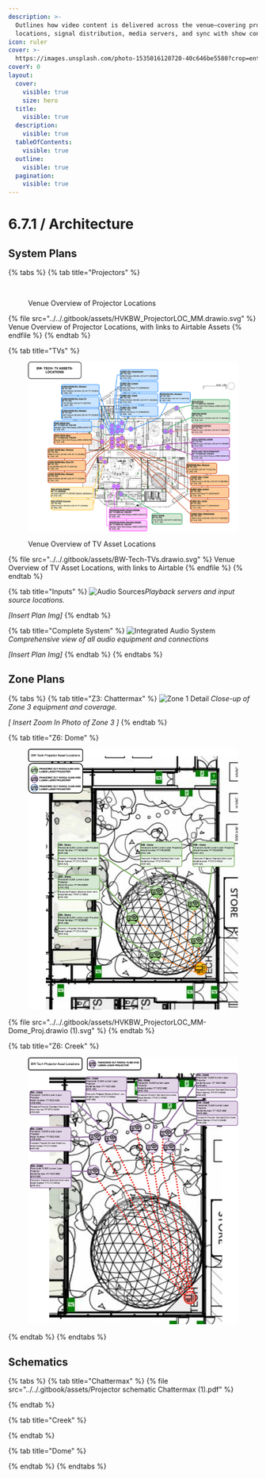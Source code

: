 ```yaml
---
description: >-
  Outlines how video content is delivered across the venue—covering projector
  locations, signal distribution, media servers, and sync with show control.
icon: ruler
cover: >-
  https://images.unsplash.com/photo-1535016120720-40c646be5580?crop=entropy&cs=srgb&fm=jpg&ixid=M3wxOTcwMjR8MHwxfHNlYXJjaHwxfHxwcm9qZWN0b3J8ZW58MHx8fHwxNzQ2NzY0MzY1fDA&ixlib=rb-4.1.0&q=85
coverY: 0
layout:
  cover:
    visible: true
    size: hero
  title:
    visible: true
  description:
    visible: true
  tableOfContents:
    visible: true
  outline:
    visible: true
  pagination:
    visible: true
---
```


# 6.7.1 / Architecture

## System Plans

{% tabs %}
{% tab title="Projectors" %}
<figure><img src="../../.gitbook/assets/HVKBW_ProjectorLOC_MM-ALL_PROJECTORS.drawio.svg" alt=""><figcaption><p>Venue Overview of Projector Locations</p></figcaption></figure>

{% file src="../../.gitbook/assets/HVKBW_ProjectorLOC_MM.drawio.svg" %}
Venue Overview of Projector Locations, with links to Airtable Assets
{% endfile %}
{% endtab %}

{% tab title="TVs" %}
<figure><img src="../../.gitbook/assets/BW-Tech-TVs.drawio.svg" alt=""><figcaption><p>Venue Overview of TV Asset Locations</p></figcaption></figure>

{% file src="../../.gitbook/assets/BW-Tech-TVs.drawio.svg" %}
Venue Overview of TV Asset Locations, with links to Airtable
{% endfile %}
{% endtab %}

{% tab title="Inputs" %}
![Audio Sources](../../6.-systems/6.1-audio/path-to-source-equipment.jpg)_Playback servers and input source locations._

_\[Insert Plan Img]_
{% endtab %}

{% tab title="Complete System" %}
![Integrated Audio System](../../6.-systems/6.1-audio/path-to-complete-system.jpg)_Comprehensive view of all audio equipment and connections_

_\[Insert Plan Img]_
{% endtab %}
{% endtabs %}



## Zone Plans

{% tabs %}
{% tab title="Z3: Chattermax" %}
![Zone 1 Detail](../../6.-systems/6.1-audio/path-to-zone1-detail.jpg) _Close-up of Zone 3 equipment and coverage._

_\[ Insert Zoom In Photo of Zone 3 ]_
{% endtab %}

{% tab title="Z6: Dome" %}
<figure><img src="../../.gitbook/assets/HVKBW_ProjectorLOC_MM-Dome_Proj.drawio (1).svg" alt=""><figcaption></figcaption></figure>

{% file src="../../.gitbook/assets/HVKBW_ProjectorLOC_MM-Dome_Proj.drawio (1).svg" %}
{% endtab %}

{% tab title="Z6: Creek" %}
<figure><img src="../../.gitbook/assets/HVKBW_ProjectorLOC_MM-Creek_Proj.drawio.svg" alt=""><figcaption></figcaption></figure>
{% endtab %}
{% endtabs %}

## Schematics

{% tabs %}
{% tab title="Chattermax" %}
{% file src="../../.gitbook/assets/Projector schematic Chattermax (1).pdf" %}


{% endtab %}

{% tab title="Creek" %}

{% endtab %}

{% tab title="Dome" %}

{% endtab %}
{% endtabs %}

